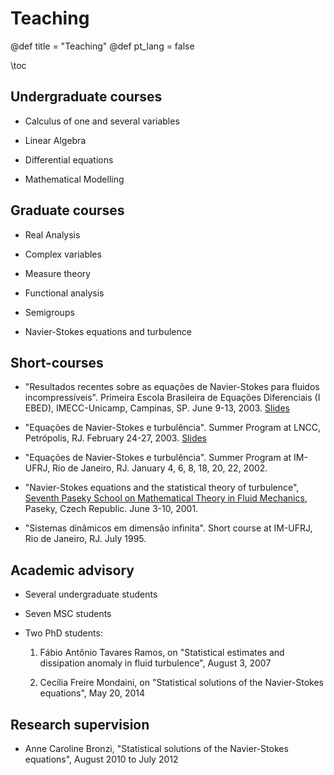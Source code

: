 # Teaching

@def title = "Teaching"
@def pt_lang = false

\toc

## Undergraduate courses

* Calculus of one and several variables

* Linear Algebra

* Differential equations

* Mathematical Modelling

## Graduate courses

* Real Analysis

* Complex variables

* Measure theory

* Functional analysis

* Semigroups

* Navier-Stokes equations and turbulence

## Short-courses

* "Resultados recentes sobre as equações de Navier-Stokes para fluidos incompressíveis". Primeira Escola Brasileira de Equações Diferenciais (I EBED), IMECC-Unicamp, Campinas, SP. June 9-13, 2003. [Slides](../static/material/ebednsetwoup.pdf)

* "Equações de Navier-Stokes e turbulência". Summer Program at LNCC, Petrópolis, RJ. February 24-27, 2003. [Slides](../static/material/lnccnsetwoup.pdf)

* "Equações de Navier-Stokes e turbulência". Summer Program at IM-UFRJ, Rio de Janeiro, RJ. January 4, 6, 8, 18, 20, 22, 2002.

* "Navier-Stokes equations and the statistical theory of turbulence", [Seventh Paseky School on Mathematical Theory in Fluid Mechanics](http://www.karlin.mff.cuni.cz/paseky-fluid/2001/), Paseky, Czech Republic. June 3-10, 2001.

* "Sistemas dinâmicos em dimensão infinita". Short course at IM-UFRJ, Rio de Janeiro, RJ. July 1995.

## Academic advisory

* Several undergraduate students

* Seven MSC students

* Two PhD students:

    1. Fábio Antônio Tavares Ramos, on "Statistical estimates and dissipation anomaly in fluid turbulence", August 3, 2007

    1. Cecília Freire Mondaini, on "Statistical solutions of the Navier-Stokes equations", May 20, 2014

## Research supervision

* Anne Caroline Bronzi, "Statistical solutions of the Navier-Stokes equations", August 2010 to July 2012
